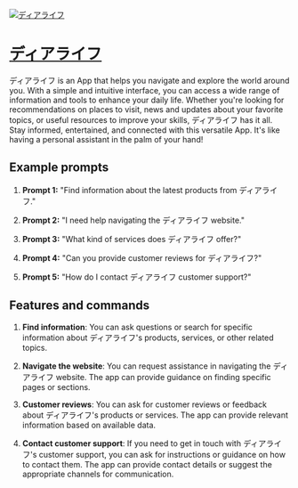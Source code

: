 [![ディアライフ](null)](https://chat.openai.com/g/g-rVL4zi6dE-deiaraihu)

# [ディアライフ](https://chat.openai.com/g/g-rVL4zi6dE-deiaraihu)

ディアライフ is an App that helps you navigate and explore the world around you. With a simple and intuitive interface, you can access a wide range of information and tools to enhance your daily life. Whether you're looking for recommendations on places to visit, news and updates about your favorite topics, or useful resources to improve your skills, ディアライフ has it all. Stay informed, entertained, and connected with this versatile App. It's like having a personal assistant in the palm of your hand!

## Example prompts

1. **Prompt 1:** "Find information about the latest products from ディアライフ."

2. **Prompt 2:** "I need help navigating the ディアライフ website."

3. **Prompt 3:** "What kind of services does ディアライフ offer?"

4. **Prompt 4:** "Can you provide customer reviews for ディアライフ?"

5. **Prompt 5:** "How do I contact ディアライフ customer support?"

## Features and commands

1. **Find information**: You can ask questions or search for specific information about ディアライフ's products, services, or other related topics.

2. **Navigate the website**: You can request assistance in navigating the ディアライフ website. The app can provide guidance on finding specific pages or sections.

3. **Customer reviews**: You can ask for customer reviews or feedback about ディアライフ's products or services. The app can provide relevant information based on available data.

4. **Contact customer support**: If you need to get in touch with ディアライフ's customer support, you can ask for instructions or guidance on how to contact them. The app can provide contact details or suggest the appropriate channels for communication.
